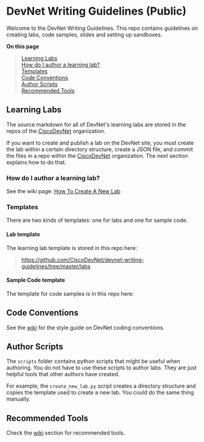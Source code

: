 # DevNet Writing Guidelines (Public)

Welcome to the DevNet Writing Guidelines. This repo contains guidelines on creating labs, code samples, slides and setting up sandboxes.

<b>On this page</b><br>

> [Learning Labs](#learning-labs)<br>
    [How do I author a learning lab?](#learning-labs)<br>
>   [Templates](#learning-labs)<br>
> [Code Conventions](#learning-labs)<br>
> [Author Scripts](#learning-labs)<br>
> [Recommended Tools](#learning-labs)<br>

## Learning Labs

The source markdown for all of DevNet's learning labs are stored in the repos of the [CiscoDevNet](https://github.com/CiscoDevNet) organization. 

If you want to create and publish a lab on the DevNet site, you must create the lab within a certain directory structure, create a JSON file, and commit the files in a repo within the [CiscoDevNet](https://github.com/CiscoDevNet) organization. The next section explains how to do that. 

### How do I author a learning lab?

See the wiki page: [How To Create A New Lab](https://github.com/CiscoDevNet/devnet-writing-guidelines/wiki/How-To-Create-A-New-Lab)

### Templates

There are two kinds of templates: one for labs and one for sample code. 

#### Lab template

The learning lab template is stored in this repo here:

> https://github.com/CiscoDevNet/devnet-writing-guidelines/tree/master/labs


#### Sample Code template

The template for code samples is in this repo here:

> 

## Code Conventions

See the [wiki](https://github.com/CiscoDevNet/devnet-writing-guidelines/wiki) for the style guide on DevNet coding conventions.


## Author Scripts

The `scripts` folder contains python scripts that might be useful when authoring. You do not have to use these scripts to author labs. They are just helpful tools that other authors have created.

For example, the `create_new_lab.py` script creates a directory structure and copies the template used to create a new lab. You could do the same thing manually.


## Recommended Tools

Check the [wiki](https://github.com/CiscoDevNet/devnet-writing-guidelines/wiki/Tools-to-Write-Learning-Labs) section for recommended tools.
